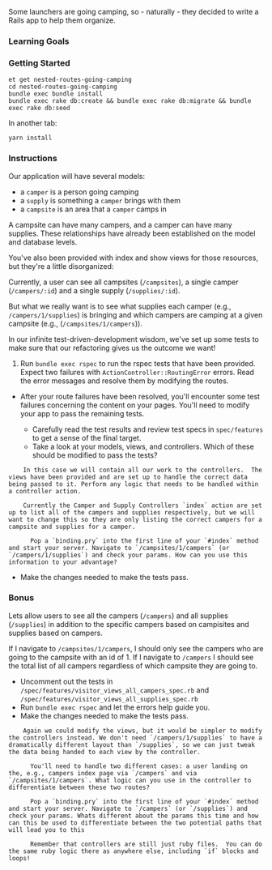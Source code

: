 Some launchers are going camping, so - naturally - they decided to write a Rails app to help them organize.

### Learning Goals

### Getting Started

```no-highlight
et get nested-routes-going-camping
cd nested-routes-going-camping
bundle exec bundle install
bundle exec rake db:create && bundle exec rake db:migrate && bundle exec rake db:seed
```

In another tab:
```no-highlight
yarn install
```

### Instructions

Our application will have several models:

- a `camper` is a person going camping
- a `supply` is something a `camper` brings with them
- a `campsite` is an area that a `camper` camps in

A campsite can have many campers, and a camper can have many supplies. These relationships have already been established on the model and database levels.

You've also been provided with index and show views for those resources, but they're a little disorganized:

Currently, a user can see all campsites (`/campsites`), a single camper (`/campers/:id`) and a single supply (`/supplies/:id`).

But what we really want is to see what supplies each camper (e.g., `/campers/1/supplies`) is bringing and which campers are camping at a given campsite (e.g., (`/campsites/1/campers`)).

In our infinite test-driven-development wisdom, we've set up some tests to make sure that our refactoring gives us the outcome we want!

1. Run `bundle exec rspec` to run the rspec tests that have been provided. Expect two failures with `ActionController::RoutingError` errors. Read the error messages and resolve them by modifying the routes.

- After your route failures have been resolved, you'll encounter some test failures concerning the content on your pages. You'll need to modify your app to pass the remaining tests.

  - Carefully read the test results and review test specs in `spec/features` to get a sense of the final target.
  - Take a look at your models, views, and controllers. Which of these should be modified to pass the tests?

```no-highlight
    In this case we will contain all our work to the controllers.  The views have been provided and are set up to handle the correct data being passed to it. Perform any logic that needs to be handled within a controller action.
```

```no-highlight
    Currently the Camper and Supply Controllers `index` action are set up to list all of the campers and supplies respectively, but we will want to change this so they are only listing the correct campers for a campsite and supplies for a camper.
```

```no-highlight
      Pop a `binding.pry` into the first line of your `#index` method and start your server. Navigate to `/campsites/1/campers` (or `/campers/1/supplies`) and check your params. How can you use this information to your advantage?
```

  - Make the changes needed to make the tests pass.
  
### Bonus

Lets allow users to see all the campers (`/campers`) and all supplies (`/supplies`) in addition to the specific campers based on campisites and supplies based on campers.

If I navigate to `/campsites/1/campers`, I should only see the campers who are going to the campsite with an id of 1.  If I navigate to `/campers` I should see the total list of all campers regardless of which campsite they are going to.

  - Uncomment out the tests in `/spec/features/visitor_views_all_campers_spec.rb` and `/spec/features/visitor_views_all_supplies_spec.rb`
  - Run `bundle exec rspec` and let the errors help guide you.
  - Make the changes needed to make the tests pass.

```no-highlight
    Again we could modify the views, but it would be simpler to modify the controllers instead. We don't need `/campers/1/supplies` to have a dramatically different layout than `/supplies`, so we can just tweak the data being handed to each view by the controller.
```

```no-highlight
      You'll need to handle two different cases: a user landing on the, e.g., campers index page via `/campers` and via `/campsites/1/campers`. What logic can you use in the controller to differentiate between these two routes?
```

```no-highlight
      Pop a `binding.pry` into the first line of your `#index` method and start your server. Navigate to `/campers` (or `/supplies`) and check your params. Whats different about the params this time and how can this be used to differentiate between the two potential paths that will lead you to this 
```

```no-highlight
      Remember that controllers are still just ruby files.  You can do the same ruby logic there as anywhere else, including `if` blocks and loops!
```
